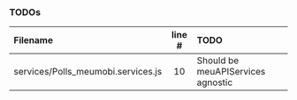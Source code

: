### TODOs
| Filename | line # | TODO
|:------|:------:|:------
| services/Polls_meumobi.services.js | 10 | Should be meuAPIServices agnostic